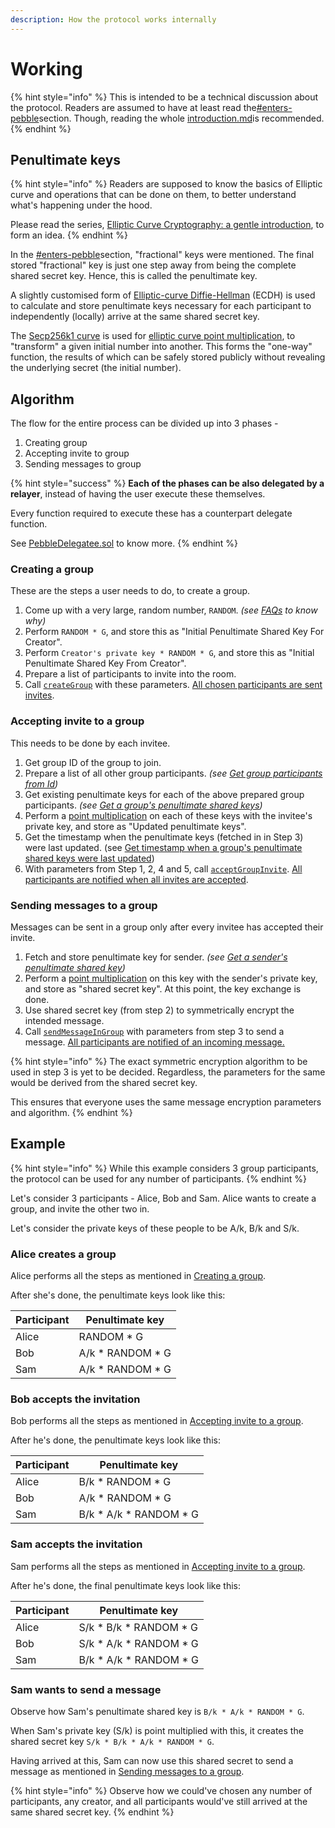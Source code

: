 ```yaml
---
description: How the protocol works internally
---
```


# Working

{% hint style="info" %}
This is intended to be a technical discussion about the protocol. Readers are assumed to have at least read the[#enters-pebble](introduction.md#enters-pebble "mention")section. Though, reading the whole [introduction.md](introduction.md "mention")is recommended.
{% endhint %}

## Penultimate keys

{% hint style="info" %}
Readers are supposed to know the basics of Elliptic curve and operations that can be done on them, to better understand what's happening under the hood.

Please read the series, [Elliptic Curve Cryptography: a gentle introduction](https://andrea.corbellini.name/2015/05/17/elliptic-curve-cryptography-a-gentle-introduction/), to form an idea.
{% endhint %}

In the [#enters-pebble](introduction.md#enters-pebble "mention")section, "fractional" keys were mentioned. The final stored "fractional" key is just one step away from being the complete shared secret key. Hence, this is called the penultimate key.

A slightly customised form of [Elliptic-curve Diffie-Hellman](https://en.wikipedia.org/wiki/Elliptic-curve\_Diffie%E2%80%93Hellman) (ECDH) is used to calculate and store penultimate keys necessary for each participant to independently (locally) arrive at the same shared secret key.

The [Secp256k1 curve](https://en.bitcoin.it/wiki/Secp256k1) is used for [elliptic curve point multiplication](https://en.wikipedia.org/wiki/Elliptic\_curve\_point\_multiplication), to "transform" a given initial number into another. This forms the "one-way" function, the results of which can be safely stored publicly without revealing the underlying secret (the initial number).

## Algorithm

The flow for the entire process can be divided up into 3 phases -

1. Creating group
2. Accepting invite to group
3. Sending messages to group

{% hint style="success" %}
**Each of the phases can be also delegated by a relayer**, instead of having the user execute these themselves.

Every function required to execute these has a counterpart delegate function.

See [PebbleDelegatee.sol](smart-contracts/pebbledelegatee.sol.md#relaying) to know more.
{% endhint %}

### Creating a group

These are the steps a user needs to do, to create a group.

1. Come up with a very large, random number, `RANDOM`. _(see_ [_FAQs_](faqs.md#what-is-the-need-for-the-large-random-number-while-deriving-the-initial-penultimate-shared-keys) _to know why)_
2. Perform `RANDOM * G`, and store this as "Initial Penultimate Shared Key For Creator".
3. Perform `Creator's private key * RANDOM * G`, and store this as "Initial Penultimate Shared Key From Creator".
4. Prepare a list of participants to invite into the room.
5. Call [`createGroup`](smart-contracts/pebble.sol.md#creating-a-group) with these parameters. [All chosen participants are sent invites](smart-contracts/#invite).

### Accepting invite to a group

This needs to be done by each invitee.

1. Get group ID of the group to join.
2. Prepare a list of all other group participants. _(see_ [_Get group participants from Id_](smart-contracts/pebble.sol.md#get-group-participants-from-group-id)_)_
3. Get existing penultimate keys for each of the above prepared group participants. _(see_ [_Get a group's penultimate shared keys_](smart-contracts/pebble.sol.md#gets-a-groups-penultimate-shared-keys-referred-to-as-fractional-keys-in-introduction-for-group-parti)_)_&#x20;
4. Perform a [point multiplication](https://en.wikipedia.org/wiki/Elliptic\_curve\_point\_multiplication) on each of these keys with the invitee's private key, and store as "Updated penultimate keys".
5. Get the timestamp when the penultimate keys (fetched in in Step 3) were last updated. (see [Get timestamp when a group's penultimate shared keys were last updated](smart-contracts/pebble.sol.md#gets-the-timestamp-when-a-groups-penultimate-shared-keys-referred-to-as-fractional-keys-in-introduct))
6. With parameters from Step 1, 2, 4 and 5, call [`acceptGroupInvite`](smart-contracts/pebble.sol.md#accepting-invitation-to-a-group). [All participants are notified when all invites are accepted](smart-contracts/#allinvitesaccepted).

### Sending messages to a group

Messages can be sent in a group only after every invitee has accepted their invite.

1. Fetch and store penultimate key for sender. _(see_ [_Get a sender's penultimate shared key_](smart-contracts/pebble.sol.md#gets-a-groups-penultimate-shared-keys-referred-to-as-fractional-keys-in-introduction-for-group-parti)_)_
2. Perform a [point multiplication](https://en.wikipedia.org/wiki/Elliptic\_curve\_point\_multiplication) on this key with the sender's private key, and store as "shared secret key". At this point, the key exchange is done.
3. Use shared secret key (from step 2) to symmetrically encrypt the intended message.
4. Call [`sendMessageInGroup`](smart-contracts/pebble.sol.md#sending-message-in-a-group) with parameters from step 3 to send a message. [All participants are notified of an incoming message.](smart-contracts/#sendmessage)

{% hint style="info" %}
The exact symmetric encryption algorithm to be used in step 3 is yet to be decided. Regardless, the parameters for the same would be derived from the shared secret key.

This ensures that everyone uses the same message encryption parameters and algorithm.
{% endhint %}

## Example

{% hint style="info" %}
While this example considers 3 group participants, the protocol can be used for any number of participants.
{% endhint %}

Let's consider 3 participants - Alice, Bob and Sam. Alice wants to create a group, and invite the other two in.

Let's consider the private keys of these people to be A/k, B/k and S/k.

### Alice creates a group

Alice performs all the steps as mentioned in [Creating a group](working.md#creating-a-group).&#x20;

After she's done, the penultimate keys look like this:

| Participant | Penultimate key    |
| ----------- | ------------------ |
| Alice       | RANDOM \* G        |
| Bob         | A/k \* RANDOM \* G |
| Sam         | A/k \* RANDOM \* G |

### Bob accepts the invitation

Bob performs all the steps as mentioned in [Accepting invite to a group](working.md#accepting-invite-to-a-group).

After he's done, the penultimate keys look like this:

| Participant | Penultimate key           |
| ----------- | ------------------------- |
| Alice       | B/k \* RANDOM \* G        |
| Bob         | A/k \* RANDOM \* G        |
| Sam         | B/k \* A/k \* RANDOM \* G |

### Sam accepts the invitation

Sam performs all the steps as mentioned in [Accepting invite to a group](working.md#accepting-invite-to-a-group).

After he's done, the final penultimate keys look like this:

| Participant | Penultimate key           |
| ----------- | ------------------------- |
| Alice       | S/k \* B/k \* RANDOM \* G |
| Bob         | S/k \* A/k \* RANDOM \* G |
| Sam         | B/k \* A/k \* RANDOM \* G |

### Sam wants to send a message

Observe how Sam's penultimate shared key is `B/k * A/k * RANDOM * G`.

When Sam's private key (S/k) is point multiplied with this, it creates the shared secret key `S/k * B/k * A/k * RANDOM * G`.

Having arrived at this, Sam can now use this shared secret to send a message as mentioned in [Sending messages to a group](working.md#sending-messages-to-a-group).

{% hint style="info" %}
Observe how we could've chosen any number of participants, any creator, and all participants would've still arrived at the same shared secret key.
{% endhint %}
